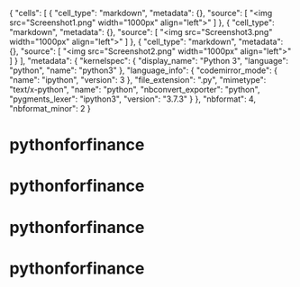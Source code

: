 {
 "cells": [
  {
   "cell_type": "markdown",
   "metadata": {},
   "source": [
    "<img src=\"Screenshot1.png\" width=\"1000px\" align=\"left\">"
   ]
  },
  {
   "cell_type": "markdown",
   "metadata": {},
   "source": [
    "<img src=\"Screenshot3.png\" width=\"1000px\" align=\"left\">"
   ]
  },
  {
   "cell_type": "markdown",
   "metadata": {},
   "source": [
    "<img src=\"Screenshot2.png\" width=\"1000px\" align=\"left\">"
   ]
  }
 ],
 "metadata": {
  "kernelspec": {
   "display_name": "Python 3",
   "language": "python",
   "name": "python3"
  },
  "language_info": {
   "codemirror_mode": {
    "name": "ipython",
    "version": 3
   },
   "file_extension": ".py",
   "mimetype": "text/x-python",
   "name": "python",
   "nbconvert_exporter": "python",
   "pygments_lexer": "ipython3",
   "version": "3.7.3"
  }
 },
 "nbformat": 4,
 "nbformat_minor": 2
}
# pythonforfinance
# pythonforfinance
# pythonforfinance
# pythonforfinance
